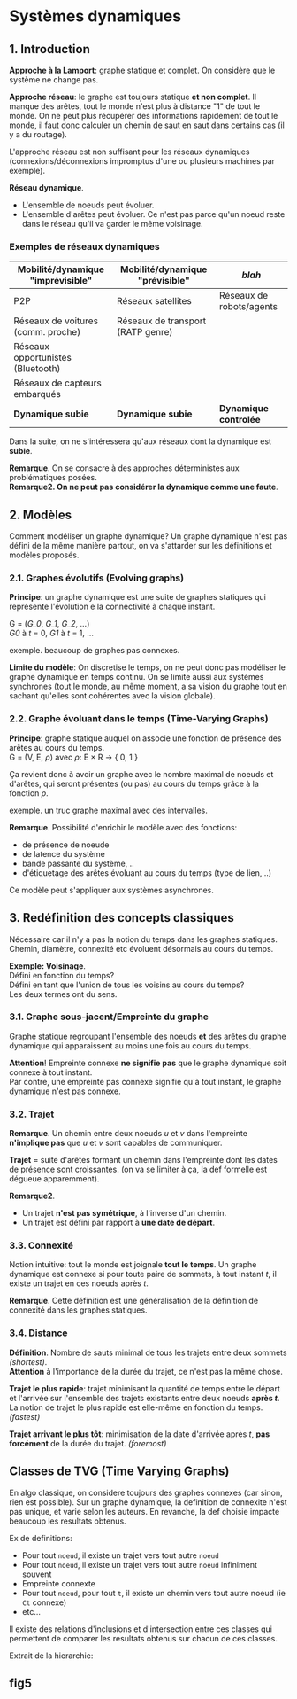 # Systèmes dynamiques

## 1. Introduction

**Approche à la Lamport**: graphe statique et complet. On considère que le système ne change pas.

**Approche réseau**: le graphe est toujours statique **et non complet**. Il manque des arêtes, tout le monde n'est plus à distance "1" de tout le monde. On ne peut plus récupérer des informations rapidement de tout le monde, il faut donc calculer un chemin de saut en saut dans certains cas (il y a du routage).

L'approche réseau est non suffisant pour les réseaux dynamiques (connexions/déconnexions impromptus d'une ou plusieurs machines par exemple).

**Réseau dynamique**.
- L'ensemble de noeuds peut évoluer.
- L'ensemble d'arêtes peut évoluer. Ce n'est pas parce qu'un noeud reste dans le réseau qu'il va garder le même voisinage.

### Exemples de réseaux dynamiques

| Mobilité/dynamique "imprévisible" | Mobilité/dynamique "prévisible"   | *blah*
|-----------------------------------|-----------------------------------|----------------------
| P2P                               | Réseaux satellites                | Réseaux de robots/agents
| Réseaux de voitures (comm. proche)| Réseaux de transport (RATP genre) |
| Réseaux opportunistes (Bluetooth) |                                   |
| Réseaux de capteurs embarqués     |                                   |
| **Dynamique subie**               |  **Dynamique subie**              | **Dynamique controlée**

Dans la suite, on ne s'intéressera qu'aux réseaux dont la dynamique est **subie**.

**Remarque**. On se consacre à des approches déterministes aux problématiques posées.  
**Remarque2. On ne peut pas considérer la dynamique comme une faute**.

## 2. Modèles

Comment modéliser un graphe dynamique? Un graphe dynamique n'est pas défini de la même manière partout, on va s'attarder sur les définitions et modèles proposés.

### 2.1. Graphes évolutifs (Evolving graphs)

**Principe**: un graphe dynamique est une suite de graphes statiques qui représente l'évolution e la connectivité à chaque instant.

G = (*G_0*, *G_1*, *G_2*, ...)  
*G0* à *t* = 0, *G1* à *t* = 1, ...

exemple. beaucoup de graphes pas connexes.

**Limite du modèle**: On discretise le temps, on ne peut donc pas modéliser le graphe dynamique en temps continu. On se limite aussi aux systèmes synchrones (tout le monde, au même moment, a sa vision du graphe tout en sachant qu'elles sont cohérentes avec la vision globale).

### 2.2. Graphe évoluant dans le temps (Time-Varying Graphs)

**Principe**: graphe statique auquel on associe une fonction de présence des arêtes au cours du temps.  
G = (V, E, *ρ*) avec *ρ*: E × R -> { 0, 1 }

Ça revient donc à avoir un graphe avec le nombre maximal de noeuds et d'arêtes, qui seront présentes (ou pas) au cours du temps grâce à la fonction *ρ*.

exemple. un truc graphe maximal avec des intervalles.

**Remarque**. Possibilité d'enrichir le modèle avec des fonctions:
- de présence de noeude
- de latence du système
- bande passante du système, ..
- d'étiquetage des arêtes évoluant au cours du temps (type de lien, ..)

Ce modèle peut s'appliquer aux systèmes asynchrones.

## 3. Redéfinition des concepts classiques

Nécessaire car il n'y a pas la notion du temps dans les graphes statiques. Chemin, diamètre, connexité etc évoluent désormais au cours du temps.

**Exemple: Voisinage**.  
Défini en fonction du temps?  
Défini en tant que l'union de tous les voisins au cours du temps?  
Les deux termes ont du sens.

### 3.1. Graphe sous-jacent/Empreinte du graphe
Graphe statique regroupant l'ensemble des noeuds **et** des arêtes du graphe dynamique qui apparaissent au moins une fois au cours du temps.

**Attention**! Empreinte connexe **ne signifie pas** que le graphe dynamique soit connexe à tout instant.  
Par contre, une empreinte pas connexe signifie qu'à tout instant, le graphe dynamique n'est pas connexe.

### 3.2. Trajet
**Remarque**. Un chemin entre deux noeuds *u* et *v* dans l'empreinte **n'implique pas** que *u* et *v* sont capables de communiquer.

**Trajet** = suite d'arêtes formant un chemin dans l'empreinte dont les dates de présence sont croissantes. (on va se limiter à ça, la def formelle est dégueue apparemment).

**Remarque2**.
- Un trajet **n'est pas symétrique**, à l'inverse d'un chemin.
- Un trajet est défini par rapport à **une date de départ**. 

### 3.3. Connexité
Notion intuitive: tout le monde est joignale **tout le temps**.
Un graphe dynamique est connexe si pour toute paire de sommets, à tout instant *t*, il existe un trajet en ces noeuds après *t*.

**Remarque**. Cette définition est une généralisation de la définition de connexité dans les graphes statiques.

### 3.4. Distance

**Définition**. Nombre de sauts minimal de tous les trajets entre deux sommets *(shortest)*.  
**Attention** à l'importance de la durée du trajet, ce n'est pas la même chose.

**Trajet le plus rapide**: trajet minimisant la quantité de temps entre le départ et l'arrivée sur l'ensemble des trajets existants entre deux noeuds **après *t***. La notion de trajet le plus rapide est elle-même en fonction du temps. *(fastest)*

**Trajet arrivant le plus tôt**: minimisation de la date d'arrivée après *t*, **pas forcément** de la durée du trajet. *(foremost)*

## Classes de TVG (Time Varying Graphs)

En algo classique, on considere toujours des graphes connexes (car sinon, rien est possible).
Sur un graphe dynamique, la definition de connexite n'est pas unique, et varie selon les auteurs. En revanche, la def choisie impacte beaucoup les resultats obtenus.

Ex de definitions:

- Pour tout `noeud`, il existe un trajet vers tout autre `noeud`
- Pour tout `noeud`, il existe un trajet vers tout autre `noeud` infiniment souvent
- Empreinte connexte
- Pour tout `noeud`, pour tout `t`, il existe un chemin vers tout autre noeud (ie `Ct` connexe)
- etc...

Il existe des relations d'inclusions et d'intersection entre ces classes qui permettent de comparer les resultats obtenus sur chacun de ces classes.

Extrait de la hierarchie:

**fig5**
--
